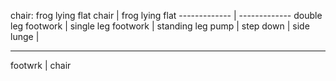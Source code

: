 chair: frog lying flat
chair | frog lying flat ------------- | ------------- double leg footwork | single leg footwork | standing leg pump | step down | side lunge | 
****
footwrk | chair


